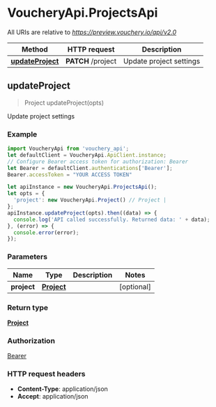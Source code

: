 # VoucheryApi.ProjectsApi

All URIs are relative to *https://preview.vouchery.io/api/v2.0*

Method | HTTP request | Description
------------- | ------------- | -------------
[**updateProject**](ProjectsApi.md#updateProject) | **PATCH** /project | Update project settings



## updateProject

> Project updateProject(opts)

Update project settings

### Example

```javascript
import VoucheryApi from 'vouchery_api';
let defaultClient = VoucheryApi.ApiClient.instance;
// Configure Bearer access token for authorization: Bearer
let Bearer = defaultClient.authentications['Bearer'];
Bearer.accessToken = "YOUR ACCESS TOKEN"

let apiInstance = new VoucheryApi.ProjectsApi();
let opts = {
  'project': new VoucheryApi.Project() // Project | 
};
apiInstance.updateProject(opts).then((data) => {
  console.log('API called successfully. Returned data: ' + data);
}, (error) => {
  console.error(error);
});

```

### Parameters


Name | Type | Description  | Notes
------------- | ------------- | ------------- | -------------
 **project** | [**Project**](Project.md)|  | [optional] 

### Return type

[**Project**](Project.md)

### Authorization

[Bearer](../README.md#Bearer)

### HTTP request headers

- **Content-Type**: application/json
- **Accept**: application/json

